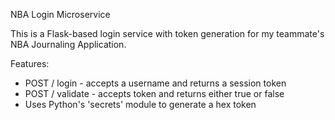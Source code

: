 NBA Login Microservice 

This is a Flask-based login service with token generation for my teammate's NBA Journaling Application.

Features:
- POST / login - accepts a username and returns a session token
- POST / validate - accepts token and returns either true or false
- Uses Python's 'secrets' module to generate a hex token